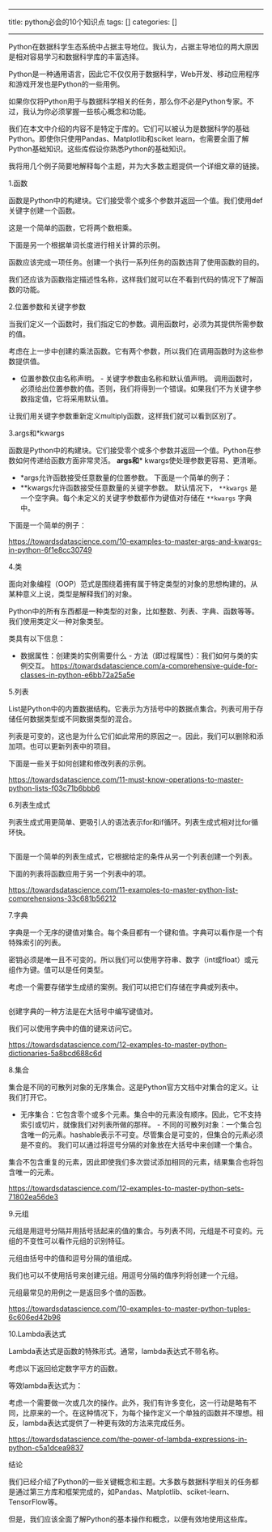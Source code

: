
--- 
title:  python必会的10个知识点 
tags: []
categories: [] 

---
Python在数据科学生态系统中占据主导地位。我认为，占据主导地位的两大原因是相对容易学习和数据科学库的丰富选择。

Python是一种通用语言，因此它不仅仅用于数据科学，Web开发、移动应用程序和游戏开发也是Python的一些用例。

如果你仅将Python用于与数据科学相关的任务，那么你不必是Python专家。不过，我认为你必须掌握一些核心概念和功能。

我们在本文中介绍的内容不是特定于库的。它们可以被认为是数据科学的基础Python。即使你只使用Pandas、Matplotlib和sciket learn，也需要全面了解Python基础知识。这些库假设你熟悉Python的基础知识。

我将用几个例子简要地解释每个主题，并为大多数主题提供一个详细文章的链接。

1.函数

函数是Python中的构建块。它们接受零个或多个参数并返回一个值。我们使用def关键字创建一个函数。

这是一个简单的函数，它将两个数相乘。

下面是另一个根据单词长度进行相关计算的示例。

函数应该完成一项任务。创建一个执行一系列任务的函数违背了使用函数的目的。

我们还应该为函数指定描述性名称，这样我们就可以在不看到代码的情况下了解函数的功能。

2.位置参数和关键字参数

当我们定义一个函数时，我们指定它的参数。调用函数时，必须为其提供所需参数的值。

考虑在上一步中创建的乘法函数。它有两个参数，所以我们在调用函数时为这些参数提供值。
-  位置参数仅由名称声明。 -  关键字参数由名称和默认值声明。 
调用函数时，必须给出位置参数的值。否则，我们将得到一个错误。如果我们不为关键字参数指定值，它将采用默认值。

让我们用关键字参数重新定义multiply函数，这样我们就可以看到区别了。

3.args和*kwargs

函数是Python中的构建块。它们接受零个或多个参数并返回一个值。Python在参数如何传递给函数方面非常灵活。 **args和*** kwargs使处理参数更容易、更清晰。
-  *args允许函数接受任意数量的位置参数。 
下面是一个简单的例子：
-  **kwargs允许函数接受任意数量的关键字参数。 
默认情况下， `**kwargs` 是一个空字典。每个未定义的关键字参数都作为键值对存储在 `**kwargs` 字典中。

下面是一个简单的例子：

https://towardsdatascience.com/10-examples-to-master-args-and-kwargs-in-python-6f1e8cc30749

4.类

面向对象编程（OOP）范式是围绕着拥有属于特定类型的对象的思想构建的。从某种意义上说，类型是解释我们的对象。

Python中的所有东西都是一种类型的对象，比如整数、列表、字典、函数等等。我们使用类定义一种对象类型。

类具有以下信息：
-  数据属性：创建类的实例需要什么 -  方法（即过程属性）：我们如何与类的实例交互。 
https://towardsdatascience.com/a-comprehensive-guide-for-classes-in-python-e6bb72a25a5e

5.列表

List是Python中的内置数据结构。它表示为方括号中的数据点集合。列表可用于存储任何数据类型或不同数据类型的混合。

列表是可变的，这也是为什么它们如此常用的原因之一。因此，我们可以删除和添加项。也可以更新列表中的项目。

下面是一些关于如何创建和修改列表的示例。

https://towardsdatascience.com/11-must-know-operations-to-master-python-lists-f03c71b6bbb6

6.列表生成式

列表生成式用更简单、更吸引人的语法表示for和if循环。列表生成式相对比for循环快。

<img alt="" src="https://img-blog.csdnimg.cn/img_convert/11efebdcf41206b36141f72df1f49fb6.png">

下面是一个简单的列表生成式，它根据给定的条件从另一个列表创建一个列表。

下面的列表将函数应用于另一个列表中的项。

https://towardsdatascience.com/11-examples-to-master-python-list-comprehensions-33c681b56212

7.字典

字典是一个无序的键值对集合。每个条目都有一个键和值。字典可以看作是一个有特殊索引的列表。

密钥必须是唯一且不可变的。所以我们可以使用字符串、数字（int或float）或元组作为键。值可以是任何类型。

考虑一个需要存储学生成绩的案例。我们可以把它们存储在字典或列表中。

<img alt="" src="https://img-blog.csdnimg.cn/img_convert/c1bd95485b807b240dafeb8dbb294a05.png">

创建字典的一种方法是在大括号中编写键值对。

我们可以使用字典中的值的键来访问它。

https://towardsdatascience.com/12-examples-to-master-python-dictionaries-5a8bcd688c6d

8.集合

集合是不同的可散列对象的无序集合。这是Python官方文档中对集合的定义。让我们打开它。
-  无序集合：它包含零个或多个元素。集合中的元素没有顺序。因此，它不支持索引或切片，就像我们对列表所做的那样。 -  不同的可散列对象：一个集合包含唯一的元素。hashable表示不可变。尽管集合是可变的，但集合的元素必须是不变的。 
我们可以通过将逗号分隔的对象放在大括号中来创建一个集合。

集合不包含重复的元素，因此即使我们多次尝试添加相同的元素，结果集合也将包含唯一的元素。

https://towardsdatascience.com/12-examples-to-master-python-sets-71802ea56de3

9.元组

元组是用逗号分隔并用括号括起来的值的集合。与列表不同，元组是不可变的。元组的不变性可以看作元组的识别特征。

元组由括号中的值和逗号分隔的值组成。

我们也可以不使用括号来创建元组。用逗号分隔的值序列将创建一个元组。

元组最常见的用例之一是返回多个值的函数。

https://towardsdatascience.com/10-examples-to-master-python-tuples-6c606ed42b96

10.Lambda表达式

Lambda表达式是函数的特殊形式。通常，lambda表达式不带名称。

考虑以下返回给定数字平方的函数。

等效lambda表达式为：

考虑一个需要做一次或几次的操作。此外，我们有许多变化，这一行动是略有不同，比原来的一个。在这种情况下，为每个操作定义一个单独的函数并不理想。相反，lambda表达式提供了一种更有效的方法来完成任务。

https://towardsdatascience.com/the-power-of-lambda-expressions-in-python-c5a1dcea9837

结论

我们已经介绍了Python的一些关键概念和主题。大多数与数据科学相关的任务都是通过第三方库和框架完成的，如Pandas、Matplotlib、sciket-learn、TensorFlow等。

但是，我们应该全面了解Python的基本操作和概念，以便有效地使用这些库。
